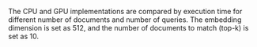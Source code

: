 
The CPU and GPU implementations are compared by execution time for different number of documents and number of queries. The embedding dimension is set as 512, and the number of documents to match (top-k) is set as 10.